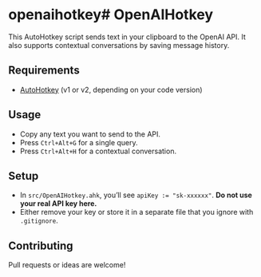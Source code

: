 # openaihotkey# OpenAIHotkey

This AutoHotkey script sends text in your clipboard to the OpenAI API. 
It also supports contextual conversations by saving message history.

## Requirements
- [AutoHotkey](https://www.autohotkey.com/) (v1 or v2, depending on your code version)

## Usage
- Copy any text you want to send to the API.
- Press `Ctrl+Alt+G` for a single query.
- Press `Ctrl+Alt+H` for a contextual conversation.

## Setup
- In `src/OpenAIHotkey.ahk`, you’ll see `apiKey := "sk-xxxxxx"`. **Do not use your real API key here.**
- Either remove your key or store it in a separate file that you ignore with `.gitignore`.

## Contributing
Pull requests or ideas are welcome!
